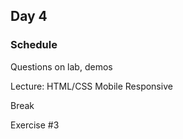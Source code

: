 ## Day 4
### Schedule
Questions on lab, demos

Lecture: HTML/CSS Mobile Responsive

Break

Exercise #3
